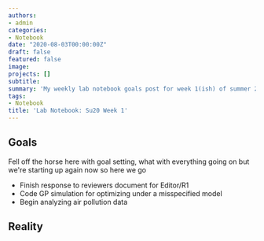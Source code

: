 ```yaml
---
authors:
- admin
categories:
- Notebook
date: "2020-08-03T00:00:00Z"
draft: false
featured: false
image:
projects: []
subtitle: 
summary: 'My weekly lab notebook goals post for week 1(ish) of summer 2020'
tags:
- Notebook
title: 'Lab Notebook: Su20 Week 1'
---
```


## Goals ##

Fell off the horse here with goal setting, what with everything going on but we're starting up again now so here we go
- Finish response to reviewers document for Editor/R1
- Code GP simulation for optimizing under a misspecified model
- Begin analyzing air pollution data

## Reality ##

